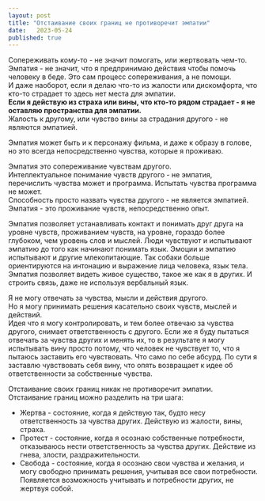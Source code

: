 ```yaml
---
layout: post
title: "Отстаивание своих границ не противоречит эмпатии"
date:   2023-05-24
published: true
---
```

Сопереживать кому-то - не значит помогать, или жертвовать чем-то. Эмпатия - не значит, что я предпринимаю действия чтобы помочь человеку в беде. Это сам процесс сопереживания, а не помощи.\
И даже наоборот, если я делаю что-то из жалости или дискомфорта, что кто-то страдает то здесь нет места для эмпатии.\
**Если я действую из страха или вины, что кто-то рядом страдает - я не оставляю пространства для эмпатии.**\
Жалость к другому, или чувство вины за страдания другого  - не являются эмпатией.

Эмпатия может быть и к персонажу фильма, и даже к образу в голове, но это всегда непосредственно чувства, которые я проживаю.

Эмпатия это сопереживание чувствам другого.\
Интеллектуальное понимание чувств другого - не эмпатия, перечислить чувства может и программа. Испытать чувства программа не может.\
Способность просто назвать чувства другого - не является эмпатией. Эмпатия - это проживание чувств, непосредственно опыт.

Эмпатия позволяет устанавливать контакт и понимать друг друга на уровне чувств, проживанием чувств, на уровне, гораздо более глубоком, чем уровень слов и мыслей. Люди чувствуют и испытывают эмпатию до того как начинают понимать язык. Эмоции и эмпатию испытывают и другие млекопитающие. Так собаки больше ориентируются на интонацию и выражение лица человека, язык тела.\
Эмпатия позволяет видеть живое существо, такое же как я в других. И строить связь, даже не используя вербальный язык.

Я не могу отвечать за чувства, мысли и действия другого.\
Но я могу принимать решения касательно своих чувств, мыслей и действий.\
Идея что я могу контролировать, и тем более отвечаю за чувства другого, снимает ответственность с другого. Если же я буду пытаться отвечать за чувства других и менять их, то в результате я могу испытывать вину просто потому, что человек не чувствует то, что я пытаюсь заставить его чувствовать. Что само по себе абсурд. По сути я заставлю чувствовать себя вину, что опять возвращает к идее об ответственности за собственные чувства.

Отстаивание своих границ никак не противоречит эмпатии.\
Отстаивание границ можно разделить на три шага:
* Жертва - состояние, когда я действую так, будто несу ответственность за чувства других. Действую из жалости, вины, страха.
* Протест - состояние, когда я осознаю собственные потребности, отказываюсь нести ответственность за чувства других. Действие из гнева, злости, раздражительности.
* Свобода - состояние, когда я осознаю свои чувства и желания, и могу свободно принимать решения, учитывая все свои потребности. Появляется возможность учитывать и потребности других, не жертвуя собой.
